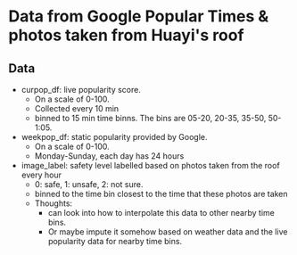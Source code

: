 # Data from Google Popular Times & photos taken from Huayi's roof

## Data
- curpop_df: live popularity score. 
	- On a scale of 0-100. 
	- Collected every 10 min
	- binned to 15 min time binns. The bins are 05-20, 20-35, 35-50, 50-1:05. 
- weekpop_df: static popularity provided by Google.
	- On a scale of 0-100. 
	- Monday-Sunday, each day has 24 hours
- image_label: safety level labelled based on photos taken from the roof every hour
	- 0: safe, 1: unsafe, 2: not sure. 
	- binned to the time bin closest to the time that these photos are taken
	- Thoughts:
		- can look into how to interpolate this data to other nearby time bins. 
		- Or maybe impute it somehow based on weather data and the live popularity data for nearby time bins. 